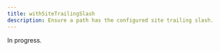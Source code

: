 ```yaml
---
title: withSiteTrailingSlash
description: Ensure a path has the configured site trailing slash.
---
```


In progress.
